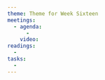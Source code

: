 ```yaml
---
theme: Theme for Week Sixteen
meetings: 
  - agenda:
      -
    video:
readings:
  -
tasks:
  -
---
```

